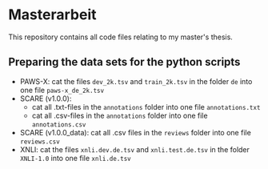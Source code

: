 # Masterarbeit

This repository contains all code files relating to my master's thesis.

## Preparing the data sets for the python scripts

- PAWS-X: cat the files `dev_2k.tsv` and `train_2k.tsv` in the folder `de` into one file `paws-x_de_2k.tsv`
- SCARE (v1.0.0):
    - cat all .txt-files in the `annotations` folder into one file `annotations.txt`  
    - cat all .csv-files in the `annotations` folder into one file `annotations.csv`
- SCARE (v1.0.0_data): cat all .csv files in the `reviews` folder into one file `reviews.csv`
- XNLI: cat the files `xnli.dev.de.tsv` and `xnli.test.de.tsv` in the folder `XNLI-1.0` into one file `xnli.de.tsv`
